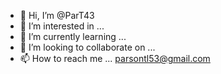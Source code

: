 - 👋 Hi, I’m @ParT43
- 👀 I’m interested in ...
- 🌱 I’m currently learning ...
- 💞️ I’m looking to collaborate on ...
- 📫 How to reach me ... parsontl53@gmail.com

<!---
ParT43/ParT43 is a ✨ special ✨ repository because its `README.md` (this file) appears on your GitHub profile.
You can click the Preview link to take a look at your changes.
--->

